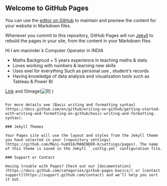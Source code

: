 ## Welcome to GitHub Pages

You can use the [editor on GitHub](https://github.com/Mani-hub918/MANINDER-K/edit/gh-pages/index.md) to maintain and preview the content for your website in Markdown files.

Whenever you commit to this repository, GitHub Pages will run [Jekyll](https://jekyllrb.com/) to rebuild the pages in your site, from the content in your Markdown files


Hi
I am maninder k
Computer Operator in INDIA

- Maths Backgroud + 5 years experience in teaching maths & stats
- Loves working with numbers & learning new skills
- Uses exel for everything Such as personal use , student's records
- Having knowledge of data analysis and visualization tools such as Tableau & Power BI






[Link]() and ![Image(![R](https://user-images.githubusercontent.com/102883867/177753846-7b9a0ba9-5b36-4744-8377-9e4538fccf04.jpg)]
)
```

For more details see [Basic writing and formatting syntax](https://docs.github.com/en/github/writing-on-github/getting-started-with-writing-and-formatting-on-github/basic-writing-and-formatting-syntax).

### Jekyll Themes

Your Pages site will use the layout and styles from the Jekyll theme you have selected in your [repository settings](https://github.com/Mani-hub918/MANINDER-K/settings/pages). The name of this theme is saved in the Jekyll `_config.yml` configuration file.

### Support or Contact

Having trouble with Pages? Check out our [documentation](https://docs.github.com/categories/github-pages-basics/) or [contact support](https://support.github.com/contact) and we’ll help you sort it out.

